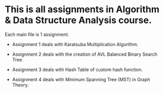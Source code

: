 # This is all assignments in Algorithm & Data Structure Analysis course.
Each main file is 1 assignment.

  + Assignment 1 deals with Karatsuba Multiplication Algorithm.
  
  + Assignment 2 deals with the creation of AVL Balanced Binary Search Tree.
  
  + Assignment 3 deals with Hash Table of custom hash function.
  
  + Assignment 4 deals with Minimum Spanning Tree (MST) in Graph Theory.
